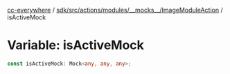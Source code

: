 [cc-everywhere](../../../../../../../index.md) / [sdk/src/actions/modules/\_\_mocks\_\_/ImageModuleAction](../index.md) / isActiveMock

# Variable: isActiveMock

```ts
const isActiveMock: Mock<any, any, any>;
```
